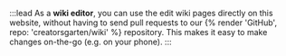 :::lead
As a **wiki editor**, you can use the edit wiki pages directly on this website, without having to send pull requests to our {% render 'GitHub', repo: 'creatorsgarten/wiki' %} repository. This makes it easy to make changes on-the-go (e.g. on your phone).
:::
